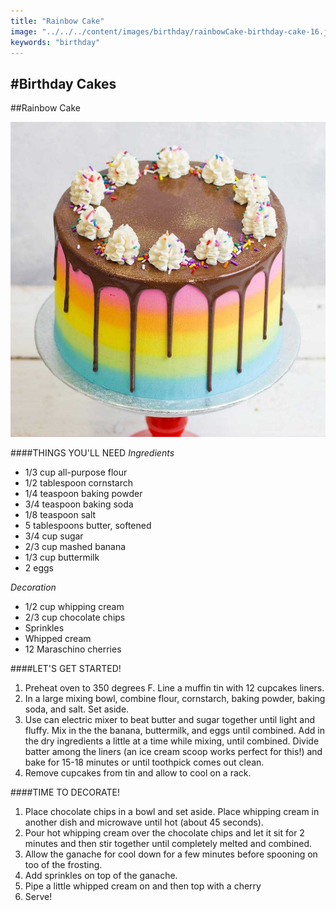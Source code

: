 ```yaml
---
title: "Rainbow Cake"
image: "../../../content/images/birthday/rainbowCake-birthday-cake-16.jpg"
keywords: "birthday"
---
```

#Birthday Cakes
---

##Rainbow Cake

![Image](../../../content/images/birthday/rainbowCake-birthday-cake-16.jpg) 

####THINGS YOU'LL NEED
*Ingredients*
* 1/3 cup all-purpose flour
* 1/2 tablespoon cornstarch
* 1/4 teaspoon baking powder
* 3/4 teaspoon baking soda
* 1/8 teaspoon salt
* 5 tablespoons butter, softened
* 3/4 cup sugar
* 2/3 cup mashed banana
* 1/3 cup buttermilk
* 2 eggs

*Decoration*
* 1/2 cup whipping cream
* 2/3 cup chocolate chips
* Sprinkles
* Whipped cream
* 12 Maraschino cherries

####LET'S GET STARTED!
1. Preheat oven to 350 degrees F. Line a muffin tin with 12 cupcakes liners.
2. In a large mixing bowl, combine flour, cornstarch, baking powder, baking soda, and salt. Set aside.
3. Use can electric mixer to beat butter and sugar together until light and fluffy. Mix in the the banana, buttermilk, and eggs until combined. Add in the dry ingredients a little at a time while mixing, until combined. Divide batter among the liners (an ice cream scoop works perfect for this!) and bake for 15-18 minutes or until toothpick comes out clean.
4. Remove cupcakes from tin and allow to cool on a rack.

####TIME TO DECORATE!
1. Place chocolate chips in a bowl and set aside. Place whipping cream in another dish and microwave until hot (about 45 seconds).
2. Pour hot whipping cream over the chocolate chips and let it sit for 2 minutes and then stir together until completely melted and combined. 
3. Allow the ganache for cool down for a few minutes before spooning on too of the frosting.
4. Add sprinkles on top of the ganache. 
5. Pipe a little whipped cream on and then top with a cherry
6. Serve!